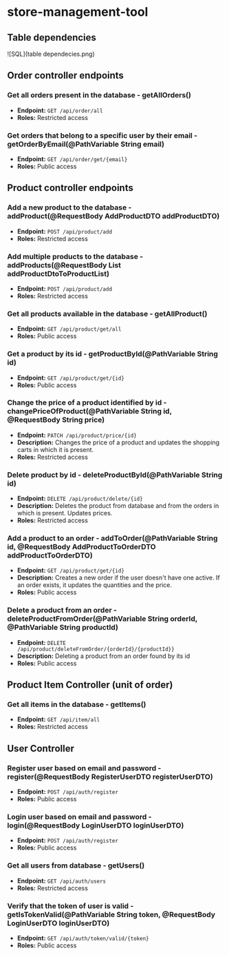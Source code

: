 # store-management-tool

## Table dependencies
![SQL](table dependecies.png)

## Order controller endpoints
### Get all orders present in the database - getAllOrders()
- **Endpoint:** `GET /api/order/all`
- **Roles:** Restricted access

### Get orders that belong to a specific user by their email - getOrderByEmail(@PathVariable String email)
- **Endpoint:** `GET /api/order/get/{email}`
- **Roles:** Public access

## Product controller endpoints
### Add a new product to the database - addProduct(@RequestBody AddProductDTO addProductDTO)
- **Endpoint:** `POST /api/product/add`
- **Roles:** Restricted access

### Add multiple products to the database - addProducts(@RequestBody List<AddProductDTO> addProductDtoToProductList)
- **Endpoint:** `POST /api/product/add`
- **Roles:** Restricted access

### Get all products available in the database - getAllProduct()
- **Endpoint:** `GET /api/product/get/all`
- **Roles:** Public access

### Get a product by its id - getProductById(@PathVariable String id)
- **Endpoint:** `GET /api/product/get/{id}`
- **Roles:** Public access

### Change the price of a product identified by id - changePriceOfProduct(@PathVariable String id, @RequestBody String price)
- **Endpoint:** `PATCH /api/product/price/{id}`
- **Description:** Changes the price of a product and updates the shopping carts in which it is present. 
- **Roles:** Restricted access

### Delete product by id - deleteProductById(@PathVariable String id)
- **Endpoint:** `DELETE /api/product/delete/{id}`
- **Description:** Deletes the product from database and from the orders in which is present. Updates prices.
- **Roles:** Restricted access

### Add a product to an order - addToOrder(@PathVariable String id, @RequestBody AddProductToOrderDTO addProductToOrderDTO)
- **Endpoint:** `GET /api/product/get/{id}`
- **Description:** Creates a new order if the user doesn't have one active. If an order exists, it updates the quantities and the price.
- **Roles:** Public access

### Delete a product from an order - deleteProductFromOrder(@PathVariable String orderId, @PathVariable String productId)
- **Endpoint:** `DELETE /api/product/deleteFromOrder/{orderId}/{productId}}`
- **Description:** Deleting a product from an order found by its id 
- **Roles:** Public access

## Product Item Controller (unit of order)
### Get all items in the database - getItems()
- **Endpoint:** `GET /api/item/all`
- **Roles:** Restricted access

## User Controller
### Register user based on email and password - register(@RequestBody RegisterUserDTO registerUserDTO)
- **Endpoint:** `POST /api/auth/register`
- **Roles:** Public access

### Login user based on email and password - login(@RequestBody LoginUserDTO loginUserDTO)
- **Endpoint:** `POST /api/auth/register`
- **Roles:** Public access

### Get all users from database - getUsers()
- **Endpoint:** `GET /api/auth/users`
- **Roles:** Restricted access

### Verify that the token of user is valid - getIsTokenValid(@PathVariable String token, @RequestBody LoginUserDTO loginUserDTO)
- **Endpoint:** `GET /api/auth/token/valid/{token}`
- **Roles:** Public access